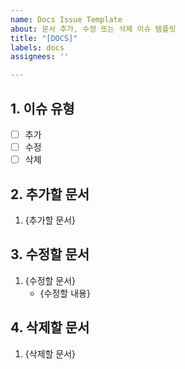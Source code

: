 ```yaml
---
name: Docs Issue Template
about: 문서 추가, 수정 또는 삭제 이슈 템플릿
title: "[DOCS]"
labels: docs
assignees: ''

---
```


## 1. 이슈 유형
- [ ] 추가
- [ ] 수정
- [ ] 삭제

## 2. 추가할 문서
1. {추가할 문서}

## 3. 수정할 문서
1. {수정할 문서}
    - {수정할 내용}

## 4. 삭제할 문서
1. {삭제할 문서}
